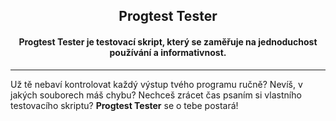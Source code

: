 <h2 align="center">Progtest Tester</h2>
<h4 align="center">Progtest Tester je testovací skript, který se zaměřuje na jednoduchost používání a informativnost.</h4>

<hr>

Už tě nebaví kontrolovat každý výstup tvého programu ručně? Nevíš, v jakých souborech máš chybu? Nechceš zrácet čas psaním si vlastního testovacího skriptu? **Progtest Tester** se o tebe postará!

